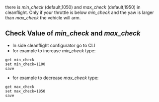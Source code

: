there is *min_check* (default,1050) and *max_check* (default,1950) in cleanflight. Only if your throttle is below *min_check* and the yaw is larger than *max_check* the vehicle will arm.

## Check Value of *min_check* and *max_check*
- In side cleanflight configurator go to CLI
- for example to increase *min_check* type:
```
get min_check
set min_check=1100 
save
```
- for example to decrease *max_check* type:
```
get max_check
set max_check=1850 
save
```
